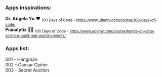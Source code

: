 ### Apps inspirations:
**Dr. Angela Yu** ❤ 	<sub>100 Days of Code  - https://www.udemy.com/course/100-days-of-code/</sub>\
**Pianalytix** 🐱‍👤 	<sub>100 Days of Code  - https://www.udemy.com/course/hands-on-data-science-build-real-world-projects/</sub>

### Apps list:
001 - Hangman\
002 - Caesar Cipher\
003 - Secret Auction
